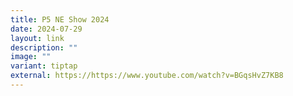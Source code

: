 ```yaml
---
title: P5 NE Show 2024
date: 2024-07-29
layout: link
description: ""
image: ""
variant: tiptap
external: https://https://www.youtube.com/watch?v=BGqsHvZ7KB8
---
```

